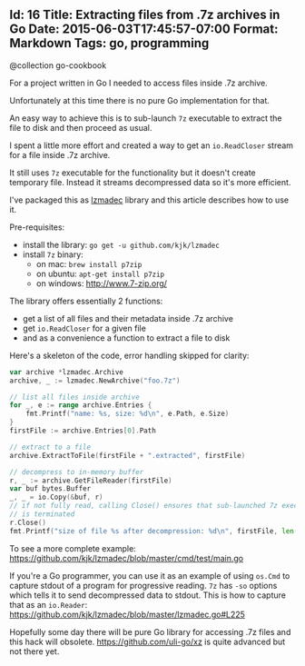 Id: 16
Title: Extracting files from .7z archives in Go
Date: 2015-06-03T17:45:57-07:00
Format: Markdown
Tags: go, programming
--------------
@collection go-cookbook

For a project written in Go I needed to access files inside .7z archive.

Unfortunately at this time there is no pure Go implementation for that.

An easy way to achieve this is to sub-launch `7z` executable to extract the file to disk and then proceed as usual.

I spent a little more effort and created a way to get an `io.ReadCloser` stream for a file inside .7z archive.

It still uses `7z` executable for the functionality but it doesn't create temporary file. Instead it streams decompressed data so it's more efficient.

I've packaged this as [lzmadec](https://github.com/kjk/lzmadec) library and this article describes how to use it.

Pre-requisites:

* install the library: `go get -u github.com/kjk/lzmadec`
* install `7z` binary:
	* on mac: `brew install p7zip`
	* on ubuntu: `apt-get install p7zip`
	* on windows: http://www.7-zip.org/

The library offers essentially 2 functions:

* get a list of all files and their metadata inside .7z archive
* get `io.ReadCloser` for a given file
* and as a convenience a function to extract a file to disk

Here's a skeleton of the code, error handling skipped for  clarity:

```go
var archive *lzmadec.Archive
archive, _ := lzmadec.NewArchive("foo.7z")

// list all files inside archive
for _, e := range archive.Entries {
	fmt.Printf("name: %s, size: %d\n", e.Path, e.Size)
}
firstFile := archive.Entries[0].Path

// extract to a file
archive.ExtractToFile(firstFile + ".extracted", firstFile)

// decompress to in-memory buffer
r, _ := archive.GetFileReader(firstFile)
var buf bytes.Buffer
_, _ = io.Copy(&buf, r)
// if not fully read, calling Close() ensures that sub-launched 7z executable
// is terminated
r.Close()
fmt.Printf("size of file %s after decompression: %d\n", firstFile, len(buf.Bytes()))
```

To see a more complete example: https://github.com/kjk/lzmadec/blob/master/cmd/test/main.go

If you're a Go programmer, you can use it as an example of using `os.Cmd` to capture stdout of a program for progressive reading. `7z` has `-so` options which tells it to send decompressed data to stdout. This is how to capture that as an `io.Reader`: https://github.com/kjk/lzmadec/blob/master/lzmadec.go#L225

Hopefully some day there will be pure Go library for accessing .7z files and this hack will obsolete. https://github.com/uli-go/xz is quite advanced but not there yet.
